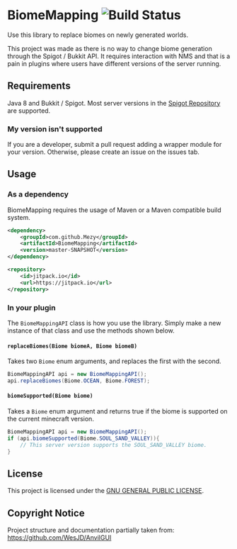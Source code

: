 # BiomeMapping ![Build Status](https://github.com/Mezy/BiomeMapping/workflows/Java%20CI%20with%20Gradle/badge.svg)
Use this library to replace biomes on newly generated worlds.

This project was made as there is no way to change biome generation through the Spigot / Bukkit API. It requires interaction with NMS and that is a pain in plugins where users have different versions of the server running.

## Requirements
Java 8 and Bukkit / Spigot. Most server versions in the [Spigot Repository](https://hub.spigotmc.org/nexus/) are supported.

### My version isn't supported
If you are a developer, submit a pull request adding a wrapper module for your version. Otherwise, please create an issue
on the issues tab. 

## Usage

### As a dependency

BiomeMapping requires the usage of Maven or a Maven compatible build system. 
```xml
<dependency>
    <groupId>com.github.Mezy</groupId>
    <artifactId>BiomeMapping</artifactId>
    <version>master-SNAPSHOT</version>
</dependency>

<repository>
    <id>jitpack.io</id>
    <url>https://jitpack.io</url>
</repository>
```

### In your plugin

The `BiomeMappingAPI` class is how you use the library.
Simply make a new instance of that class and use the methods shown below.

#### `replaceBiomes(Biome biomeA, Biome biomeB)` 
Takes two `Biome` enum arguments, and replaces the first with the second.
```java                                         
BiomeMappingAPI api = new BiomeMappingAPI();
api.replaceBiomes(Biome.OCEAN, Biome.FOREST);                                                
``` 

#### `biomeSupported(Biome biome)`  
Takes a `Biome` enum argument and returns true if the biome is supported on the current minecraft version.           
```java                                                
BiomeMappingAPI api = new BiomeMappingAPI();
if (api.biomeSupported(Biome.SOUL_SAND_VALLEY)){
    // This server version supports the SOUL_SAND_VALLEY biome.
}                                                    
```                                                                                                                                                                                                                                                                                                       

## License
This project is licensed under the [GNU GENERAL PUBLIC LICENSE](LICENSE).

## Copyright Notice
Project structure and documentation partially taken from:
https://github.com/WesJD/AnvilGUI